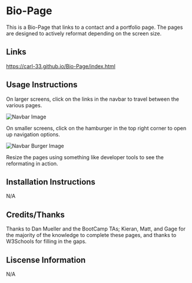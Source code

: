 # Bio-Page

This is a Bio-Page that links to a contact and a portfolio page.  The pages are designed to actively reformat depending on the screen size.

## Links

https://carl-33.github.io/Bio-Page/index.html

## Usage Instructions

On larger screens, click on the links in the navbar to travel between the various pages.

![Navbar Image](https://github.com/Carl-33/Bio-Page/tree/master/Assets/navbar.jpg?raw=true)

On smaller screens, click on the hamburger in the top right corner to open up navigation options.  

![Navbar Burger Image](https://github.com/Carl-33/Bio-Page/tree/master/Assets/navbar-burger.jpg?raw=true)


Resize the pages using something like developer tools to see the reformating in action.

## Installation Instructions

N/A

## Credits/Thanks

Thanks to Dan Mueller and the BootCamp TAs; Kieran, Matt, and Gage for the majority of the knowledge to complete these pages, and thanks to W3Schools for filling in the gaps.  

## Liscense Information

N/A


